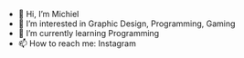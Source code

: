 - 👋 Hi, I’m Michiel
- 👀 I’m interested in Graphic Design, Programming, Gaming
- 🌱 I’m currently learning Programming
- 📫 How to reach me: Instagram

<!---
MichielClocheret/MichielClocheret is a ✨ special ✨ repository because its `README.md` (this file) appears on your GitHub profile.
You can click the Preview link to take a look at your changes.
--->

